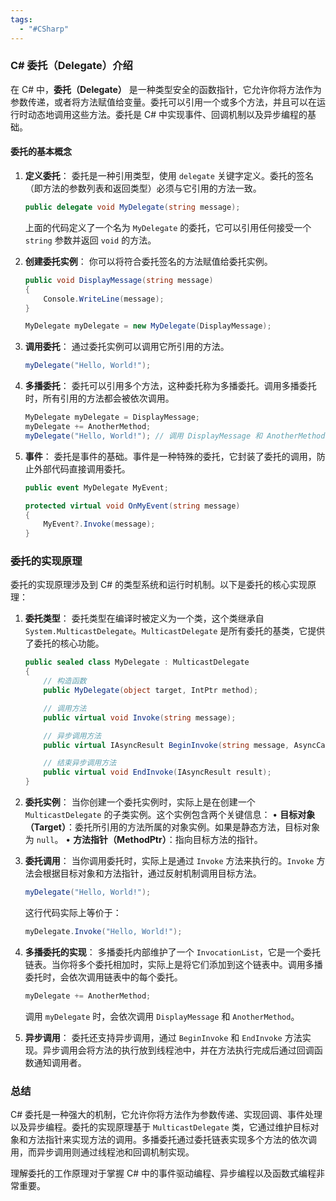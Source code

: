 ```yaml
---
tags:
  - "#CSharp"
---
```


### C# 委托（Delegate）介绍

在 C# 中，**委托（Delegate）** 是一种类型安全的函数指针，它允许你将方法作为参数传递，或者将方法赋值给变量。委托可以引用一个或多个方法，并且可以在运行时动态地调用这些方法。委托是 C# 中实现事件、回调机制以及异步编程的基础。

#### 委托的基本概念

1. **定义委托**：
   委托是一种引用类型，使用 `delegate` 关键字定义。委托的签名（即方法的参数列表和返回类型）必须与它引用的方法一致。

   ```csharp
   public delegate void MyDelegate(string message);
   ```

   上面的代码定义了一个名为 `MyDelegate` 的委托，它可以引用任何接受一个 `string` 参数并返回 `void` 的方法。

2. **创建委托实例**：
   你可以将符合委托签名的方法赋值给委托实例。

   ```csharp
   public void DisplayMessage(string message)
   {
       Console.WriteLine(message);
   }

   MyDelegate myDelegate = new MyDelegate(DisplayMessage);
   ```

3. **调用委托**：
   通过委托实例可以调用它所引用的方法。

   ```csharp
   myDelegate("Hello, World!");
   ```

4. **多播委托**：
   委托可以引用多个方法，这种委托称为多播委托。调用多播委托时，所有引用的方法都会被依次调用。

   ```csharp
   MyDelegate myDelegate = DisplayMessage;
   myDelegate += AnotherMethod;
   myDelegate("Hello, World!"); // 调用 DisplayMessage 和 AnotherMethod
   ```

5. **事件**：
   委托是事件的基础。事件是一种特殊的委托，它封装了委托的调用，防止外部代码直接调用委托。

   ```csharp
   public event MyDelegate MyEvent;

   protected virtual void OnMyEvent(string message)
   {
       MyEvent?.Invoke(message);
   }
   ```

### 委托的实现原理

委托的实现原理涉及到 C# 的类型系统和运行时机制。以下是委托的核心实现原理：

1. **委托类型**：
   委托类型在编译时被定义为一个类，这个类继承自 `System.MulticastDelegate`。`MulticastDelegate` 是所有委托的基类，它提供了委托的核心功能。

   ```csharp
   public sealed class MyDelegate : MulticastDelegate
   {
       // 构造函数
       public MyDelegate(object target, IntPtr method);

       // 调用方法
       public virtual void Invoke(string message);

       // 异步调用方法
       public virtual IAsyncResult BeginInvoke(string message, AsyncCallback callback, object state);

       // 结束异步调用方法
       public virtual void EndInvoke(IAsyncResult result);
   }
   ```

2. **委托实例**：
   当你创建一个委托实例时，实际上是在创建一个 `MulticastDelegate` 的子类实例。这个实例包含两个关键信息：
   • **目标对象（Target）**：委托所引用的方法所属的对象实例。如果是静态方法，目标对象为 `null`。
   • **方法指针（MethodPtr）**：指向目标方法的指针。

3. **委托调用**：
   当你调用委托时，实际上是通过 `Invoke` 方法来执行的。`Invoke` 方法会根据目标对象和方法指针，通过反射机制调用目标方法。

   ```csharp
   myDelegate("Hello, World!");
   ```

   这行代码实际上等价于：

   ```csharp
   myDelegate.Invoke("Hello, World!");
   ```

4. **多播委托的实现**：
   多播委托内部维护了一个 `InvocationList`，它是一个委托链表。当你将多个委托相加时，实际上是将它们添加到这个链表中。调用多播委托时，会依次调用链表中的每个委托。

   ```csharp
   myDelegate += AnotherMethod;
   ```

   调用 `myDelegate` 时，会依次调用 `DisplayMessage` 和 `AnotherMethod`。

5. **异步调用**：
   委托还支持异步调用，通过 `BeginInvoke` 和 `EndInvoke` 方法实现。异步调用会将方法的执行放到线程池中，并在方法执行完成后通过回调函数通知调用者。

### 总结

C# 委托是一种强大的机制，它允许你将方法作为参数传递、实现回调、事件处理以及异步编程。委托的实现原理基于 `MulticastDelegate` 类，它通过维护目标对象和方法指针来实现方法的调用。多播委托通过委托链表实现多个方法的依次调用，而异步调用则通过线程池和回调机制实现。

理解委托的工作原理对于掌握 C# 中的事件驱动编程、异步编程以及函数式编程非常重要。